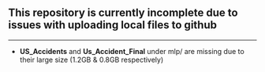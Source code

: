 ## This repository is currently incomplete due to issues with uploading local files to github
---
* **US_Accidents** and **Us_Accident_Final** under mlp/ are missing due to their large size (1.2GB & 0.8GB respectively) 
